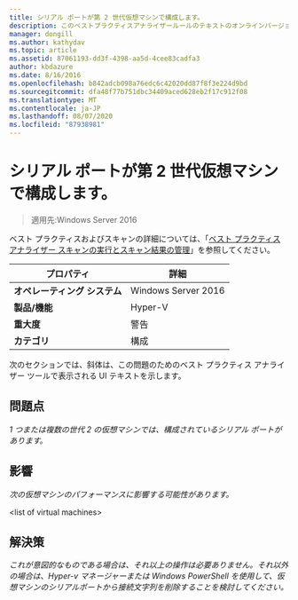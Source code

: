```yaml
---
title: シリアル ポートが第 2 世代仮想マシンで構成します。
description: このベストプラクティスアナライザールールのテキストのオンラインバージョン。
manager: dongill
ms.author: kathydav
ms.topic: article
ms.assetid: 87061193-dd3f-4398-aa5d-4cee83cadfa3
author: kbdazure
ms.date: 8/16/2016
ms.openlocfilehash: b842adcb098a76edc6c42020dd87f8f3e224d9bd
ms.sourcegitcommit: dfa48f77b751dbc34409aced628eb2f17c912f08
ms.translationtype: MT
ms.contentlocale: ja-JP
ms.lasthandoff: 08/07/2020
ms.locfileid: "87938981"
---
```

# <a name="serial-ports-should-not-be-configured-on-generation-2-virtual-machines"></a>シリアル ポートが第 2 世代仮想マシンで構成します。

>適用先:Windows Server 2016

ベスト プラクティスおよびスキャンの詳細については、「[ベスト プラクティス アナライザー スキャンの実行とスキャン結果の管理](https://go.microsoft.com/fwlink/p/?LinkID=223177)」を参照してください。

|プロパティ|詳細|
|-|-|
|**オペレーティング システム**|Windows Server 2016|
|**製品/機能**|Hyper-V|
|**重大度**|警告|
|**カテゴリ**|構成|

次のセクションでは、斜体は、この問題のためのベスト プラクティス アナライザー ツールで表示される UI テキストを示します。

## <a name="issue"></a>**問題点**
*1 つまたは複数の世代 2 の仮想マシンでは、構成されているシリアル ポートがあります。*

## <a name="impact"></a>**影響**
*次の仮想マシンのパフォーマンスに影響する可能性があります。*

\<list of virtual machines>

## <a name="resolution"></a>**解決策**
*これが意図的なものである場合は、それ以上の操作は必要ありません。それ以外の場合は、Hyper-v マネージャーまたは Windows PowerShell を使用して、仮想マシンのシリアルポートから接続文字列を削除することを検討してください。*



